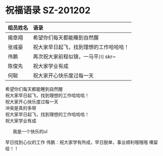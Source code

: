 


# 祝福语录 SZ-201202

| 组员姓名 | 语录                                   |
| -------- | :------------------------------------- |
| 揭章翔   | 希望你们每天都能睡到自然醒             |
| 张彧豪   | 祝大家早日起飞，找到理想的工作哈哈哈！ |
| 伟鹏     | 再次祝大家前程似锦，一马平川 skr~      |
| 陈俊先   | 祝大家学业有成                         |
| 何聪     | 祝大家开心快乐度过每一天               |



<!DOCTYPE html>
<html lang="en">
<head>
    <meta charset="UTF-8">
    <meta name="viewport" content="width=device-width, initial-scale=1.0">
    <title>祝福语页面</title>
</head>
<body>
     <!-- 揭章翔 -->
    <div>希望你们每天都能睡到自然醒</div>
	<!-- 张彧豪 -->
   </div>祝大家早日起飞，找到理想的工作哈哈哈！</div>
   <!-- 何聪 -->
    <div>祝大家开心快乐度过每一天</div>
	<div>冲突是真的多呀</div>
    <!-- 张彧豪 -->
    </div>祝大家早日起飞，找到理想的工作哈哈哈！</div>
    <!-- 陈俊先 -->
    <div>祝大家学业有成</div>
    <ul>我是一个快乐的ul</ul>
    早日找到心仪的工作
    伟鹏：祝大家学有所成，早日脱单，事业顺利哦哦哦 噢留给！！
</body>
</html>




